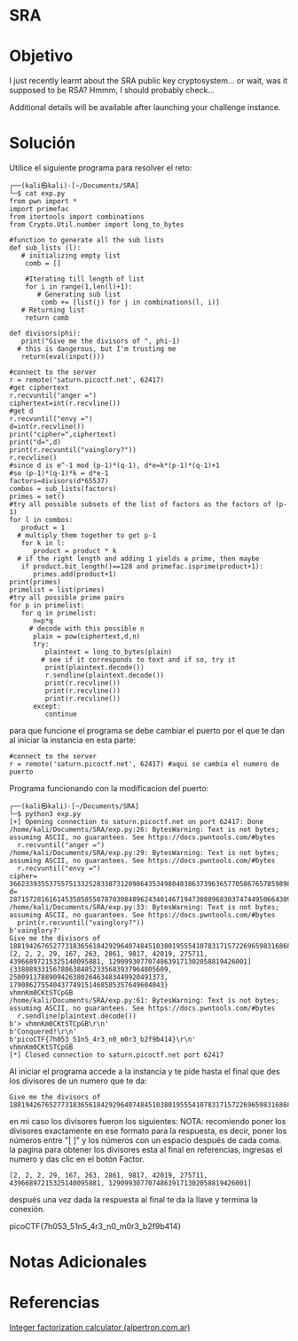 # SRA
# Objetivo
I just recently learnt about the SRA public key cryptosystem... or wait, was it supposed to be RSA? Hmmm, I should probably check...

Additional details will be available after launching your challenge instance.
# Solución 

Utilice el siguiente programa para resolver el reto:
```
┌──(kali㉿kali)-[~/Documents/SRA]
└─$ cat exp.py 
from pwn import *
import primefac
from itertools import combinations
from Crypto.Util.number import long_to_bytes

#function to generate all the sub lists
def sub_lists (l):
   # initializing empty list
    comb = []

    #Iterating till length of list
    for i in range(1,len(l)+1):
       # Generating sub list
        comb += [list(j) for j in combinations(l, i)]
   # Returning list
    return comb

def divisors(phi):
   print("Give me the divisors of ", phi-1)
  # this is dangerous, but I'm trusting me
   return(eval(input()))

#connect to the server
r = remote('saturn.picoctf.net', 62417)
#get ciphertext
r.recvuntil("anger =")
ciphertext=int(r.recvline())
#get d
r.recvuntil("envy =")
d=int(r.recvline())
print("cipher=",ciphertext)
print("d=",d)
print(r.recvuntil("vainglory?"))
r.recvline()
#since d is e^-1 mod (p-1)*(q-1), d*e=k*(p-1)*(q-1)+1
#so (p-1)*(q-1)*k = d*e-1
factors=divisors(d*65537)
combos = sub_lists(factors)
primes = set()
#try all possible subsets of the list of factors as the factors of (p-1)
for l in combos:
   product = 1
  # multiply them together to get p-1
   for k in l:
      product = product * k
  # if the right length and adding 1 yields a prime, then maybe
   if product.bit_length()==128 and primefac.isprime(product+1):
      primes.add(product+1)
print(primes)
primelist = list(primes)
#try all possible prime pairs
for p in primelist:
   for q in primelist:
      n=p*q
     # decode with this possible n
      plain = pow(ciphertext,d,n)
      try:
         plaintext = long_to_bytes(plain)
        # see if it corresponds to text and if so, try it
         print(plaintext.decode())
         r.sendline(plaintext.decode())
         print(r.recvline())
         print(r.recvline())
         print(r.recvline())
      except:
         continue

```

para que funcione el programa se debe cambiar el puerto por el que te dan al iniciar la instancia en esta parte:
```
#connect to the server
r = remote('saturn.picoctf.net', 62417) #aqui se cambia el numero de puerto
```

Programa funcionando con la modificacion del puerto:
```
┌──(kali㉿kali)-[~/Documents/SRA]
└─$ python3 exp.py
[+] Opening connection to saturn.picoctf.net on port 62417: Done
/home/kali/Documents/SRA/exp.py:26: BytesWarning: Text is not bytes; assuming ASCII, no guarantees. See https://docs.pwntools.com/#bytes
  r.recvuntil("anger =")
/home/kali/Documents/SRA/exp.py:29: BytesWarning: Text is not bytes; assuming ASCII, no guarantees. See https://docs.pwntools.com/#bytes
  r.recvuntil("envy =")
cipher= 36623393553755751332528338731209864353498048386373963657705867657859898827777
d= 28715728161614535858550787030848962434014671947308896830374744950664309128361
/home/kali/Documents/SRA/exp.py:33: BytesWarning: Text is not bytes; assuming ASCII, no guarantees. See https://docs.pwntools.com/#bytes
  print(r.recvuntil("vainglory?"))
b'vainglory?'
Give me the divisors of  1881942676527731836561842929640748451038019555410783171572269659831686827345394856
[2, 2, 2, 29, 167, 263, 2861, 9817, 42019, 275711, 43966897215325140095881, 12909930770748639171302058819426001]
{338089331567806384852335683937964805609, 250091178890942638026463483449920491373, 179086275540437749151468585357649604043}
vhmnKm0CKtSTCpGB
/home/kali/Documents/SRA/exp.py:61: BytesWarning: Text is not bytes; assuming ASCII, no guarantees. See https://docs.pwntools.com/#bytes
  r.sendline(plaintext.decode())
b'> vhmnKm0CKtSTCpGB\r\n'
b'Conquered!\r\n'
b'picoCTF{7h053_51n5_4r3_n0_m0r3_b2f9b414}\r\n'
vhmnKm0CKtSTCpGB
[*] Closed connection to saturn.picoctf.net port 62417

```

Al iniciar el programa accede a la instancia y te pide hasta el final que des los divisores de un numero que te da:
```
Give me the divisors of  1881942676527731836561842929640748451038019555410783171572269659831686827345394856
```

en mi caso los divisores fueron los siguientes:
NOTA: recomiendo poner los divisores exactamente en ese formato para la respuesta, es decir, poner los números entre "[ ]" y los números con un espacio después de cada coma. la pagina para obtener los divisores esta al final en referencias, ingresas el numero y das clic en el botón Factor.
```
[2, 2, 2, 29, 167, 263, 2861, 9817, 42019, 275711, 43966897215325140095881, 12909930770748639171302058819426001]
```

después una vez dada la respuesta al final te da la llave y termina la conexión.

picoCTF{7h053_51n5_4r3_n0_m0r3_b2f9b414}
# Notas Adicionales

# Referencias
[Integer factorization calculator (alpertron.com.ar)](https://www.alpertron.com.ar/ECM.HTM)